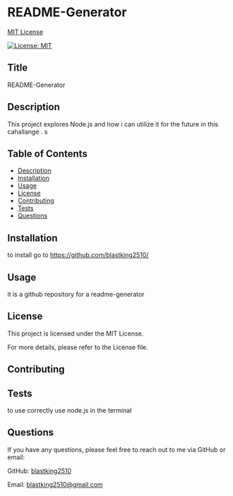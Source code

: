 # README-Generator

  [MIT License](https://opensource.org/licenses/MIT)

  [![License: MIT](https://img.shields.io/badge/License-MIT-yellow.svg)](https://opensource.org/licenses/MIT)

  ## Title
  README-Generator

  ## Description
  
  This project explores Node.js and how i can utilize it for the future in this  cahallange .  s
  
  ## Table of Contents
  
  - [Description](#description)
  - [Installation](#installation)
  - [Usage](#usage)
  - [License](#license)
  - [Contributing](#contributing)
  - [Tests](#tests)
  - [Questions](#questions)
  
  ## Installation
  
  to install go to https://github.com/blastking2510/
  
  ## Usage
  
  it is a github repository for a readme-generator
  
  ## License
  
  This project is licensed under the MIT License.
  
  For more details, please refer to the License file.
  
  ## Contributing
  
  
  
  ## Tests
  
  to use correctly use node.js in the terminal
  
  ## Questions
  
  If you have any questions, please feel free to reach out to me via GitHub or email:
  
  GitHub: [blastking2510](https://github.com/blastking2510)
  
  Email: blastking2510@gmail.com

